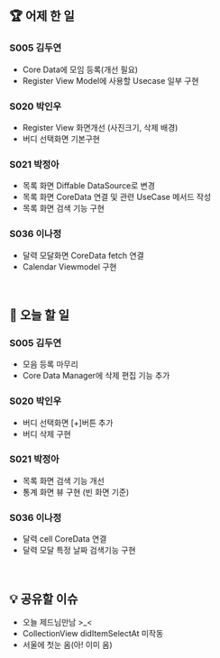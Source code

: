 ## 🏆 어제 한 일

### S005 김두연

- Core Data에 모임 등록(개선 필요)
- Register View Model에 사용할 Usecase 일부 구현

### S020 박인우

- Register View 화면개선 (사진크기, 삭제 배경)
- 버디 선택화면 기본구현

### S021 박정아

- 목록 화면 Diffable DataSource로 변경
- 목록 화면 CoreData 연결 및 관련 UseCase 메서드 작성
- 목록 화면 검색 기능 구현

### S036 이나정

- 달력 모달화면 CoreData fetch 연결
- Calendar Viewmodel 구현


<br/>

## 🎯 오늘 할 일

### S005 김두연

- 모음 등록 마무리
- Core Data Manager에 삭제 편집 기능 추가


### S020 박인우

- 버디 선택화면 [+]버튼 추가
- 버디 삭제 구현

### S021 박정아

- 목록 화면 검색 기능 개선
- 통계 화면 뷰 구현 (빈 화면 기준)

### S036 이나정

- 달력 cell CoreData 연결
- 달력 모달 특정 날짜 검색기능 구현

<br/>

## 💡 공유할 이슈

- 오늘 제드님만남 >_<
- CollectionView didItemSelectAt 미작동
- 서울에 첫눈 옴(아! 이미 옴)